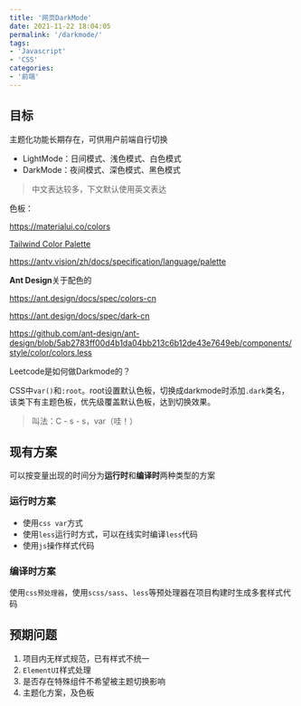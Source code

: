 ```yaml
---
title: '网页DarkMode'
date: 2021-11-22 18:04:05
permalink: '/darkmode/'
tags:
- 'Javascript'
- 'CSS'
categories:
- '前端'
---
```




## 目标

主题化功能长期存在，可供用户前端自行切换

- LightMode：日间模式、浅色模式、白色模式
- DarkMode：夜间模式、深色模式、黑色模式

> 中文表达较多，下文默认使用英文表达





色板：

https://materialui.co/colors

[Tailwind Color Palette](https://tailwindcolor.com/)

https://antv.vision/zh/docs/specification/language/palette



**Ant Design**关于配色的

https://ant.design/docs/spec/colors-cn

https://ant.design/docs/spec/dark-cn

https://github.com/ant-design/ant-design/blob/5ab2783ff00d4b1da04bb213c6b12de43e7649eb/components/style/color/colors.less





Leetcode是如何做Darkmode的？

CSS中`var()`和`:root`。root设置默认色板，切换成darkmode时添加`.dark`类名，该类下有主题色板，优先级覆盖默认色板，达到切换效果。

> 叫法：C - s - s，var（哇！）



## 现有方案

可以按变量出现的时间分为**运行时**和**编译时**两种类型的方案

### 运行时方案

- 使用`css var`方式
- 使用`less`运行时方式，可以在线实时编译`less`代码
- 使用`js`操作样式代码

### 编译时方案

使用`css预处理器`，使用`scss/sass`、`less`等预处理器在项目构建时生成多套样式代码

## 预期问题

1. 项目内无样式规范，已有样式不统一
2. `ElementUI`样式处理
3. 是否存在特殊组件不希望被主题切换影响
4. 主题化方案，及色板
